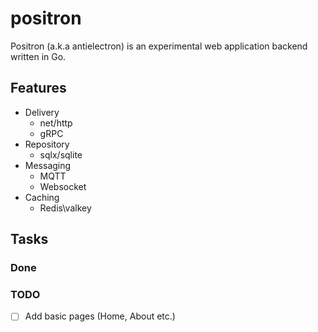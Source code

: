 # positron

Positron (a.k.a antielectron) is an experimental web application backend written in Go.
  
## Features
- Delivery
    - net/http
    - gRPC
- Repository
    - sqlx/sqlite
- Messaging
    - MQTT
    - Websocket
- Caching
    - Redis\valkey
  
## Tasks
### Done
### TODO
- [ ] Add basic pages (Home, About etc.)
